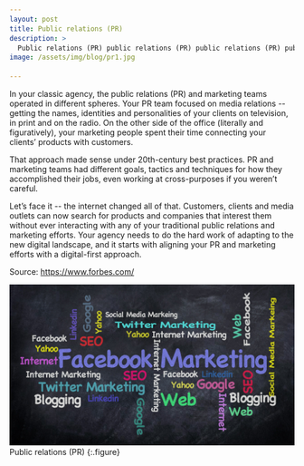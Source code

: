 ```yaml
---
layout: post
title: Public relations (PR)
description: >
  Public relations (PR) public relations (PR) public relations (PR) public relations (PR) public relations (PR)
image: /assets/img/blog/pr1.jpg

---
```



In your classic agency, the public relations (PR) and marketing teams operated in different spheres. Your PR team focused on media relations -- getting the names, identities and personalities of your clients on television, in print and on the radio. On the other side of the office (literally and figuratively), your marketing people spent their time connecting your clients’ products with customers.

That approach made sense under 20th-century best practices. PR and marketing teams had different goals, tactics and techniques for how they accomplished their jobs, even working at cross-purposes if you weren’t careful.

Let’s face it -- the internet changed all of that. Customers, clients and media outlets can now search for products and companies that interest them without ever interacting with any of your traditional public relations and marketing efforts. Your agency needs to do the hard work of adapting to the new digital landscape, and it starts with aligning your PR and marketing efforts with a digital-first approach.

Source: https://www.forbes.com/

![Public relations - PR](/assets/img/blog/pr2.jpg)
Public relations (PR)
{:.figure}
